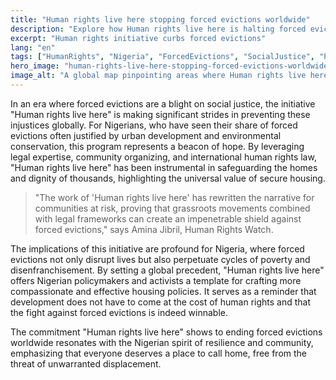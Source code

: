 ```yaml
---
title: "Human rights live here stopping forced evictions worldwide"
description: "Explore how Human rights live here is halting forced evictions, impacting lives in Nigeria and beyond."
excerpt: "Human rights initiative curbs forced evictions"
lang: "en"
tags: ["HumanRights", "Nigeria", "ForcedEvictions", "SocialJustice", "Policy"]
hero_image: "human-rights-live-here-stopping-forced-evictions-worldwide.png"
image_alt: "A global map pinpointing areas where Human rights live here has intervened in forced evictions."
---
```


In an era where forced evictions are a blight on social justice, the initiative "Human rights live here" is making significant strides in preventing these injustices globally. For Nigerians, who have seen their share of forced evictions often justified by urban development and environmental conservation, this program represents a beacon of hope. By leveraging legal expertise, community organizing, and international human rights law, "Human rights live here" has been instrumental in safeguarding the homes and dignity of thousands, highlighting the universal value of secure housing.

> "The work of 'Human rights live here' has rewritten the narrative for communities at risk, proving that grassroots movements combined with legal frameworks can create an impenetrable shield against forced evictions," says Amina Jibril, Human Rights Watch.

The implications of this initiative are profound for Nigeria, where forced evictions not only disrupt lives but also perpetuate cycles of poverty and disenfranchisement. By setting a global precedent, "Human rights live here" offers Nigerian policymakers and activists a template for crafting more compassionate and effective housing policies. It serves as a reminder that development does not have to come at the cost of human rights and that the fight against forced evictions is indeed winnable.

The commitment "Human rights live here" shows to ending forced evictions worldwide resonates with the Nigerian spirit of resilience and community, emphasizing that everyone deserves a place to call home, free from the threat of unwarranted displacement.